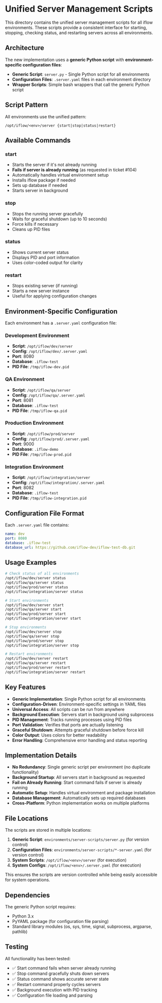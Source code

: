 # Unified Server Management Scripts

This directory contains the unified server management scripts for all iflow environments. These scripts provide a consistent interface for starting, stopping, checking status, and restarting servers across all environments.

## Architecture

The new implementation uses a **generic Python script** with **environment-specific configuration files**:

- **Generic Script**: `server.py` - Single Python script for all environments
- **Configuration Files**: `.server.yaml` files in each environment directory
- **Wrapper Scripts**: Simple bash wrappers that call the generic Python script

## Script Pattern

All environments use the unified pattern:
```
/opt/iflow/<env>/server {start|stop|status|restart}
```

## Available Commands

### start
- Starts the server if it's not already running
- **Fails if server is already running** (as requested in ticket #104)
- Automatically handles virtual environment setup
- Installs iflow package if needed
- Sets up database if needed
- Starts server in background

### stop
- Stops the running server gracefully
- Waits for graceful shutdown (up to 10 seconds)
- Force kills if necessary
- Cleans up PID files

### status
- Shows current server status
- Displays PID and port information
- Uses color-coded output for clarity

### restart
- Stops existing server (if running)
- Starts a new server instance
- Useful for applying configuration changes

## Environment-Specific Configuration

Each environment has a `.server.yaml` configuration file:

### Development Environment
- **Script**: `/opt/iflow/dev/server`
- **Config**: `/opt/iflow/dev/.server.yaml`
- **Port**: 8080
- **Database**: `.iflow-test`
- **PID File**: `/tmp/iflow-dev.pid`

### QA Environment
- **Script**: `/opt/iflow/qa/server`
- **Config**: `/opt/iflow/qa/.server.yaml`
- **Port**: 8081
- **Database**: `.iflow-test`
- **PID File**: `/tmp/iflow-qa.pid`

### Production Environment
- **Script**: `/opt/iflow/prod/server`
- **Config**: `/opt/iflow/prod/.server.yaml`
- **Port**: 9000
- **Database**: `.iflow-demo`
- **PID File**: `/tmp/iflow-prod.pid`

### Integration Environment
- **Script**: `/opt/iflow/integration/server`
- **Config**: `/opt/iflow/integration/.server.yaml`
- **Port**: 8082
- **Database**: `.iflow-test`
- **PID File**: `/tmp/iflow-integration.pid`

## Configuration File Format

Each `.server.yaml` file contains:

```yaml
name: dev
port: 8080
database: .iflow-test
database_url: https://github.com/iflow-dev/iflow-test-db.git
```

## Usage Examples

```bash
# Check status of all environments
/opt/iflow/dev/server status
/opt/iflow/qa/server status
/opt/iflow/prod/server status
/opt/iflow/integration/server status

# Start environments
/opt/iflow/dev/server start
/opt/iflow/qa/server start
/opt/iflow/prod/server start
/opt/iflow/integration/server start

# Stop environments
/opt/iflow/dev/server stop
/opt/iflow/qa/server stop
/opt/iflow/prod/server stop
/opt/iflow/integration/server stop

# Restart environments
/opt/iflow/dev/server restart
/opt/iflow/qa/server restart
/opt/iflow/prod/server restart
/opt/iflow/integration/server restart
```

## Key Features

- **Generic Implementation**: Single Python script for all environments
- **Configuration-Driven**: Environment-specific settings in YAML files
- **Universal Access**: All scripts can be run from anywhere
- **Background Execution**: Servers start in background using subprocess
- **PID Management**: Tracks running processes using PID files
- **Port Validation**: Verifies that ports are actually listening
- **Graceful Shutdown**: Attempts graceful shutdown before force kill
- **Color Output**: Uses colors for better readability
- **Error Handling**: Comprehensive error handling and status reporting

## Implementation Details

- **No Redundancy**: Single generic script per environment (no duplicate functionality)
- **Background Startup**: All servers start in background as requested
- **Fail on Already Running**: Start command fails if server is already running
- **Automatic Setup**: Handles virtual environment and package installation
- **Database Management**: Automatically sets up required databases
- **Cross-Platform**: Python implementation works on multiple platforms

## File Locations

The scripts are stored in multiple locations:
1. **Generic Script**: `environments/server-scripts/server.py` (for version control)
2. **Configuration Files**: `environments/server-scripts/*-server.yaml` (for version control)
3. **System Scripts**: `/opt/iflow/<env>/server` (for execution)
4. **System Configs**: `/opt/iflow/<env>/.server.yaml` (for execution)

This ensures the scripts are version controlled while being easily accessible for system operations.

## Dependencies

The generic Python script requires:
- Python 3.x
- PyYAML package (for configuration file parsing)
- Standard library modules (os, sys, time, signal, subprocess, argparse, pathlib)

## Testing

All functionality has been tested:
- ✅ Start command fails when server already running
- ✅ Stop command gracefully shuts down servers
- ✅ Status command shows accurate server state
- ✅ Restart command properly cycles servers
- ✅ Background execution with PID tracking
- ✅ Configuration file loading and parsing
